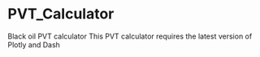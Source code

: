 # PVT_Calculator
Black oil PVT calculator
This PVT calculator requires the latest version of Plotly and Dash
